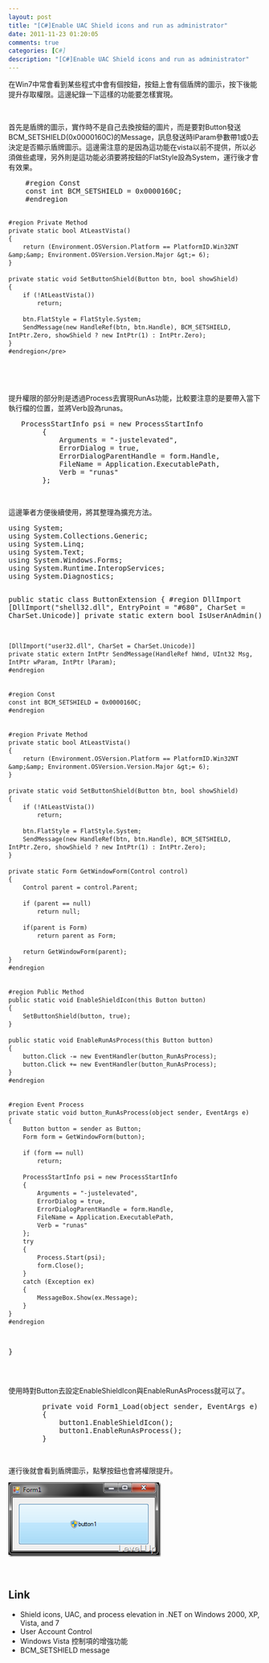 ```yaml
---
layout: post
title: "[C#]Enable UAC Shield icons and run as administrator"
date: 2011-11-23 01:20:05
comments: true
categories: [C#]
description: "[C#]Enable UAC Shield icons and run as administrator"
---
```

<p>
	在Win7中常會看到某些程式中會有個按鈕，按鈕上會有個盾牌的圖示，按下後能提升存取權限。這邊紀錄一下這樣的功能要怎樣實現。</p>
<p>
	 </p>
<p>
	首先是盾牌的圖示，實作時不是自己去換按鈕的圖片，而是要對Button發送BCM_SETSHIELD(0x0000160C)的Message，訊息發送時lParam參數帶1或0去決定是否顯示盾牌圖示。這邊需注意的是因為這功能在vista以前不提供，所以必須做些處理，另外則是這功能必須要將按鈕的FlatStyle設為System，運行後才會有效果。</p>
<div class="wlWriterSmartContent" id="scid:812469c5-0cb0-4c63-8c15-c81123a09de7:2afe5250-90db-4373-b829-7ec44c1d7c07" style="padding-bottom: 0px; margin: 0px; padding-left: 0px; padding-right: 0px; display: inline; float: none; padding-top: 0px">
	<pre class="c" name="code">
    #region Const
    const int BCM_SETSHIELD = 0x0000160C;
    #endregion


    #region Private Method
    private static bool AtLeastVista()
    {
        return (Environment.OSVersion.Platform == PlatformID.Win32NT &amp;&amp; Environment.OSVersion.Version.Major &gt;= 6);
    }

    private static void SetButtonShield(Button btn, bool showShield)
    {
        if (!AtLeastVista())
            return;

        btn.FlatStyle = FlatStyle.System;
        SendMessage(new HandleRef(btn, btn.Handle), BCM_SETSHIELD, IntPtr.Zero, showShield ? new IntPtr(1) : IntPtr.Zero);
    }
    #endregion</pre>
</div>
<p>
	 </p>
<p>
	提升權限的部分則是透過Process去實現RunAs功能，比較要注意的是要帶入當下執行檔的位置，並將Verb設為runas。</p>
<div class="wlWriterSmartContent" id="scid:812469c5-0cb0-4c63-8c15-c81123a09de7:1665935e-a5be-4feb-b97d-79e2a0e15936" style="padding-bottom: 0px; margin: 0px; padding-left: 0px; padding-right: 0px; display: inline; float: none; padding-top: 0px">
	<pre class="c#" name="code">
   ProcessStartInfo psi = new ProcessStartInfo
        {
            Arguments = "-justelevated",
            ErrorDialog = true,
            ErrorDialogParentHandle = form.Handle,
            FileName = Application.ExecutablePath,
            Verb = "runas"
        };</pre>
</div>
<p>
	 </p>
<p>
	這邊筆者方便後續使用，將其整理為擴充方法。</p>
<div class="wlWriterSmartContent" id="scid:812469c5-0cb0-4c63-8c15-c81123a09de7:cfea2fc9-3821-425c-bb98-803994089e4b" style="padding-bottom: 0px; margin: 0px; padding-left: 0px; padding-right: 0px; display: inline; float: none; padding-top: 0px">
	<pre class="c#" name="code">
using System;
using System.Collections.Generic;
using System.Linq;
using System.Text;
using System.Windows.Forms;
using System.Runtime.InteropServices;
using System.Diagnostics;

public static class ButtonExtension
{
    #region DllImport
    [DllImport("shell32.dll", EntryPoint = "#680", CharSet = CharSet.Unicode)]
    private static extern bool IsUserAnAdmin();

    [DllImport("user32.dll", CharSet = CharSet.Unicode)]
    private static extern IntPtr SendMessage(HandleRef hWnd, UInt32 Msg, IntPtr wParam, IntPtr lParam);
    #endregion


    #region Const
    const int BCM_SETSHIELD = 0x0000160C;
    #endregion


    #region Private Method
    private static bool AtLeastVista()
    {
        return (Environment.OSVersion.Platform == PlatformID.Win32NT &amp;&amp; Environment.OSVersion.Version.Major &gt;= 6);
    }

    private static void SetButtonShield(Button btn, bool showShield)
    {
        if (!AtLeastVista())
            return;

        btn.FlatStyle = FlatStyle.System;
        SendMessage(new HandleRef(btn, btn.Handle), BCM_SETSHIELD, IntPtr.Zero, showShield ? new IntPtr(1) : IntPtr.Zero);
    }

    private static Form GetWindowForm(Control control)
    {
        Control parent = control.Parent;

        if (parent == null)
            return null;

        if(parent is Form)
            return parent as Form;

        return GetWindowForm(parent);
    }
    #endregion


    #region Public Method
    public static void EnableShieldIcon(this Button button)
    {
        SetButtonShield(button, true);
    }

    public static void EnableRunAsProcess(this Button button)
    {
        button.Click -= new EventHandler(button_RunAsProcess);
        button.Click += new EventHandler(button_RunAsProcess);
    } 
    #endregion


    #region Event Process
    private static void button_RunAsProcess(object sender, EventArgs e)
    {
        Button button = sender as Button;
        Form form = GetWindowForm(button);

        if (form == null)
            return;

        ProcessStartInfo psi = new ProcessStartInfo
        {
            Arguments = "-justelevated",
            ErrorDialog = true,
            ErrorDialogParentHandle = form.Handle,
            FileName = Application.ExecutablePath,
            Verb = "runas"
        };
        try
        {
            Process.Start(psi);
            form.Close();
        }
        catch (Exception ex)
        {
            MessageBox.Show(ex.Message);
        }
    }
    #endregion
}</pre>
</div>
<p>
	 </p>
<p>
	使用時對Button去設定EnableShieldIcon與EnableRunAsProcess就可以了。</p>
<div class="wlWriterSmartContent" id="scid:812469c5-0cb0-4c63-8c15-c81123a09de7:3b909c6f-26b8-4699-b20f-b430c9a24a9d" style="padding-bottom: 0px; margin: 0px; padding-left: 0px; padding-right: 0px; display: inline; float: none; padding-top: 0px">
	<pre class="c#" name="code">
        private void Form1_Load(object sender, EventArgs e)
        {
            button1.EnableShieldIcon();
            button1.EnableRunAsProcess();
        }</pre>
</div>
<p>
	 </p>
<p>
	運行後就會看到盾牌圖示，點擊按鈕也會將權限提升。</p>
<p>
	<img alt="image" border="0" height="148" src="\images\posts\59216\image_thumb.png" style="border-bottom: 0px; border-left: 0px; border-top: 0px; border-right: 0px" width="304" /></p>
<p>
	 </p>
<h2>
	Link</h2>
<ul>
	<li>
		Shield icons, UAC, and process elevation in .NET on Windows 2000, XP, Vista, and 7</li>
	<li>
		User Account Control</li>
	<li>
		Windows Vista 控制項的增強功能</li>
	<li>
		BCM_SETSHIELD message</li>
</ul>
